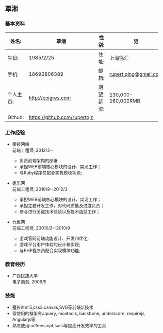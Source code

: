 ## 覃湘

### 基本资料
姓名: 				| 覃湘	|	性别:  | 男
------- 			| --------------	| 		-------| -----
生日:		|1985/2/25		 	|住址:|上海徐汇
手机:		|18692806389	 	|邮箱:|rupert.qing@gmail.com
个人主页:				|http://coigres.com|期望薪资:|130,000-160,000RMB
Github:				|https://github.com/rupertqin


### 工作经验

* 秦镜网络   
前端工程师, 2012/3--

	* 负责前端架构的部署 
	* 承担WEB前端核心模块的设计、实现工作； 
	* 与Ruby程序员配合实现模块功能;

* 遨乐网  
前端工程师, 2010/9--2012/3
 
	* 承担WEB前端核心模块的设计、实现工作； 
	* 承担主要开发工作，对代码质量及进度负责； 
	* 参与进行关键技术验证以及技术选型工作； 
	
* 九维网  
前端工程师, 20010/2--2010/9

	* 游戏官网前端功能设计、开发和优化; 
	* 游戏平台用户体验的设计和实现; 
	* 与PHP程序员配合实现模块功能; 
	
### 教育经历

* 广西民族大学  
电子商务,  2009/5

### 技能

* 擅长html5,css3,canvas,SVG等前端新技术 
* 常使用的框架有Jquery, mootools, backbone, underscore, requirejs, Angularjs等  
* 熟练使用coffeescript,sass等提高开发效率的工具

